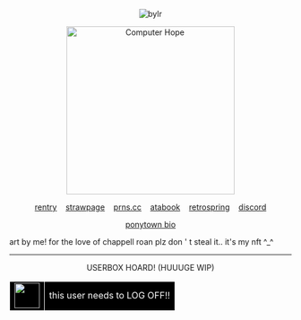 <p align="center"> <img src="https://komarev.com/ghpvc/?username=bylrx&label=MY%20LOYAL%20FANS&color=fce144&style=flat" alt="bylr" /> </p>

<p align="center"> <img src="https://i.ibb.co/XVyGkf2/ill-protect-u-mike.png" width="300" height="300" alt="Computer Hope"/>

<p align="center">
  <a href="https://rentry.co/willwise">rentry</a> 
  &nbsp;&nbsp;
  <a href="https://boycleric.straw.page/">strawpage</a>
  &nbsp;&nbsp;
  <a href="https://pronouns.cc/@cleric">prns.cc</a>
  &nbsp;&nbsp;
    <a href="https://yellow.atabook.org/">atabook</a> 
  &nbsp;&nbsp;
  <a href="https://retrospring.net/@willbyers">retrospring</a>
  &nbsp;&nbsp;
  <a href="https://discordapp.com/users/1201915598213484607">discord</a>
</p>

<p align="center"><a href="https://rentry.co/ponytownbio">ponytown bio</a></p>

art by me! for the love of chappell roan plz don ' t steal it.. it's my nft ^_^

***

<p align="center">USERBOX HOARD! (HUUUGE WIP)</p>

<table id="resulttable" class="userbox" style="border-collapse: collapse; border-color: rgb(255, 255, 255);">
	<tbody><tr>
		<td id="resultid" class="id" style="border: 1px solid rgb(255, 255, 255); color: rgb(255, 255, 255); background: rgb(0, 0, 0); line-height: 1.2em;"><img src="https://i.ibb.co/JCYBQDH/power-button.png" height="45" width="45"></td> 
		<td id="resultinfo" class="info" style="border: 1px solid rgb(255, 255, 255); color: rgb(255, 255, 255); background: rgb(0, 0, 0); line-height: 1.2em;">this user needs to LOG OFF!!</td>
	</tr>
</tbody></table>
